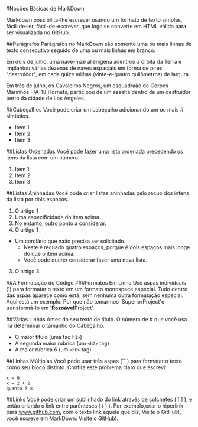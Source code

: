 #Noções Básicas de MarkDown

Markdown possibilita-lhe escrever usando um formato de texto simples, fácil-de-ler, fácil-de-escrever, que logo se converte em HTML válida para ser visualizada no GitHub.

##Parágrafos
Parágrafos no MarkDown são somente uma ou mais linhas de texto consecutivo seguido de uma ou mais linhas em branco. 

Em dois de julho, uma nave-mãe alienígena adentrou a órbita da Terra e implantou várias dezenas de naves espaciais em forma de pires "destruidor", em cada quize milhas (vinte-e-quatro quilômetros) de largura. 

Em três de julho, os Cavaleiros Negros, um esquadraão de Corpos Marinhos F/A-18 Hornets, participou de um assalta dentro de um destruidor perto da cidade de Los Angeles.

##Cabeçalhos
Você pode criar um cabeçalho adicionando um ou mais # símbolos.
- Item 1
- Item 2
- Item 3

##Listas Ordenadas
Você pode fazer uma lista ordenada precedendo os itens da lista com um número.
1. Item 1
2. Item 2
3. Item 3 

##Listas Aninhadas
Você pode criar listas aninhadas pelo recuo dos intens da lista por dois espaços.
1. O artigo 1
  1. Uma especificidade do item acima.
  2. No entanto, outro ponto a considerar.
2. O artigo 1
  * Um corolário que naão precisa ser solicitado.
    * Neste é recuado quatro espaços, porque é dois espaços mais longe do que o item acima.
    * Você pode querer considerar fazer uma nova lista.
3. O artigo 3

##A Formatação do Código
###Formatos Em Linha
Use aspas individuais (') para formatar o texto em um formato monospace especial. Tudo dentro das aspas aparece como está, sem nenhuma outra formatação especial.
Aqui está um exemplo: Por que não tomarmos 'SuperiorProject'e transformá-lo em '**Razoável**Project'. 

##Várias Linhas
Antes do seu texto de título. O número de # que você usa irá determinar o tamanho do Cabeçalho.
- O maior título (uma tag ``h1>``)
- A segunda maior rubrica (um ``<h2>`` tag)
- A maior rubrica 6 (um ``<h6>`` tag)

##Linhas Múltiplas
Você pode usar três aspas (```) para formatar o texto como seu bloco distinto.
Confira este problema claro que escrevi:
```
x = 0
x = 2 + 2
quanto é x
```
##Links
Você pode criar um sublinhado do link através de colchetes ( [ ] ), e então criando o link entre parênteses ( ( ) ).
Por exemplo,criar o hiperlink para www.github.com, com o texto link aquele que diz, Visite o GitHub!, você escreve em MarkDown: [Visite o GitHub!](www.github.com).

